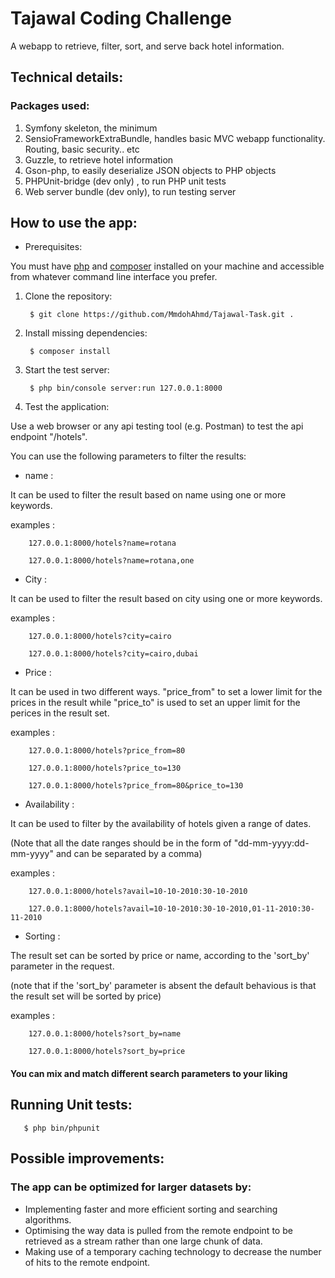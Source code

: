 # Tajawal Coding Challenge
A webapp to retrieve, filter, sort, and serve back hotel information.

## Technical details:

### Packages used:

1. Symfony skeleton, the minimum 
2. SensioFrameworkExtraBundle, handles basic MVC webapp functionality. Routing, basic security.. etc
3. Guzzle, to retrieve hotel information
4. Gson-php, to easily deserialize JSON objects to PHP objects 
5. PHPUnit-bridge (dev only) , to run PHP unit tests
6. Web server bundle (dev only), to run testing server

## How to use the app:

- Prerequisites: 

You must have [php](http://php.net/downloads.php) and [composer](https://getcomposer.org/download/) installed on your machine and accessible from whatever command line interface you prefer.

1. Clone the repository:

		$ git clone https://github.com/MmdohAhmd/Tajawal-Task.git .

2. Install missing dependencies:

		$ composer install

3. Start the test server:

		$ php bin/console server:run 127.0.0.1:8000

4. Test the application:

Use a web browser or any api testing tool (e.g. Postman) to test the api endpoint "/hotels".

You can use the following parameters to filter the results:

- name :

It can be used to filter the result based on name using one or more keywords.

 examples : 

		127.0.0.1:8000/hotels?name=rotana

		127.0.0.1:8000/hotels?name=rotana,one

- City :

It can be used to filter the result based on city using one or more keywords.

 examples : 

		127.0.0.1:8000/hotels?city=cairo

		127.0.0.1:8000/hotels?city=cairo,dubai

- Price :

It can be used in two different ways. "price_from" to set a lower limit for the prices in the result while "price_to" is used to set an upper limit for the perices in the result set.

 examples : 

		127.0.0.1:8000/hotels?price_from=80

		127.0.0.1:8000/hotels?price_to=130

		127.0.0.1:8000/hotels?price_from=80&price_to=130

- Availability :

It can be used to filter by the availability of hotels given a range of dates. 

(Note that all the date ranges should be in the form of "dd-mm-yyyy:dd-mm-yyyy" and can be separated by a comma)

examples : 

		127.0.0.1:8000/hotels?avail=10-10-2010:30-10-2010

		127.0.0.1:8000/hotels?avail=10-10-2010:30-10-2010,01-11-2010:30-11-2010


- Sorting : 

The result set can be sorted by price or name, according to the 'sort_by' parameter in the request. 

(note that if the 'sort_by' parameter is absent the default behavious is that the result set will be sorted by price)

examples : 

		127.0.0.1:8000/hotels?sort_by=name

		127.0.0.1:8000/hotels?sort_by=price

#### **You can mix and match different search parameters to your liking**

## Running Unit tests:

       $ php bin/phpunit

## Possible improvements:

### The app can be optimized for larger datasets by:
- Implementing faster and more efficient sorting and searching algorithms. 
- Optimising the way data is pulled from the remote endpoint to be retrieved as a stream rather than one large chunk of data.
- Making use of a temporary caching technology to decrease the number of hits to the remote endpoint.
